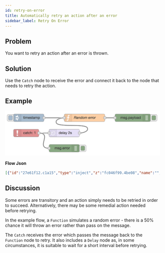 ```yaml
---
id: retry-on-error
title: Automatically retry an action after an error
sidebar_label: Retry On Error
---
```


## Problem

You want to retry an action after an error is thrown.

## Solution

Use the <code class="node">Catch</code> node to receive the error and connect it
back to the node that needs to retry the action.

## Example

![](../assets/errorhandling/retry-on-error.png)

<b>Flow Json</b>
~~~json
[{"id":"27e61f12.c1a15","type":"inject","z":"fc046f99.4be08","name":"","topic":"","payload":"","payloadType":"date","repeat":"","crontab":"","once":false,"onceDelay":0.1,"x":100,"y":320,"wires":[["d7d08440.31b678"]]},{"id":"d7d08440.31b678","type":"function","z":"fc046f99.4be08","name":"Random error","func":"// Randomly throw an error rather than\n// pass on message.\nif (Math.random() < 0.5) {\n   node.error(\"a random error\", msg);\n} else {\n    return msg;\n}","outputs":1,"noerr":0,"x":320,"y":320,"wires":[["f22b1e9a.5d89b"]]},{"id":"f22b1e9a.5d89b","type":"debug","z":"fc046f99.4be08","name":"","active":true,"tosidebar":true,"console":false,"tostatus":false,"complete":"false","x":510,"y":320,"wires":[]},{"id":"2166290d.98d736","type":"delay","z":"fc046f99.4be08","name":"","pauseType":"delay","timeout":"2","timeoutUnits":"seconds","rate":"1","nbRateUnits":"1","rateUnits":"second","randomFirst":"1","randomLast":"5","randomUnits":"seconds","drop":false,"x":240,"y":380,"wires":[["d7d08440.31b678"]]},{"id":"139b836e.7950ed","type":"catch","z":"fc046f99.4be08","name":"","scope":["d7d08440.31b678"],"uncaught":false,"x":90,"y":380,"wires":[["2166290d.98d736","9c8ab214.0ecaa"]]},{"id":"9c8ab214.0ecaa","type":"debug","z":"fc046f99.4be08","name":"","active":true,"tosidebar":true,"console":false,"tostatus":false,"complete":"error","targetType":"msg","x":240,"y":440,"wires":[]}]
~~~

## Discussion

Some errors are transitory and an action simply needs to be retried in order to succeed.
Alternatively, there may be some remedial action needed before retrying.

In the example flow, a <code class="node">Function</code> simulates a random
error - there is a 50% chance it will throw an error rather than pass on the message.

The <code class="node">Catch</code> receives the error which passes the message
back to the <code class="node">Function</code> node to retry. It also includes
a <code class="node">Delay</code> node as, in some circumstances, it is suitable
to wait for a short interval before retrying.
